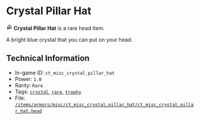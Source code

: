 # Crystal Pillar Hat

<img src="https://raw.githubusercontent.com/Ceterai/Enternia/main/items/armors/misc/ct_misc_crystal_pillar_hat/icon.png" alt="Crystal Pillar Hat icon" loading="lazy" height=16px width="auto" /> **Crystal Pillar Hat** is a rare head item.

A bright blue crystal that you can put on your head.

## Technical Information

- In-game ID: `ct_misc_crystal_pillar_hat`
- Power: `1.0`
- Rarity: `Rare`
- Tags: [`crystal`](https://ceterai.github.io/MyEnternia/Wiki/Tags/Crystal), [`rare`](https://ceterai.github.io/MyEnternia/Wiki/Tags/Rare), [`trophy`](https://ceterai.github.io/MyEnternia/Wiki/Tags/Trophy)
- File: [`/items/armors/misc/ct_misc_crystal_pillar_hat/ct_misc_crystal_pillar_hat.head`](https://github.com/Ceterai/Enternia/blob/main/items/armors/misc/ct_misc_crystal_pillar_hat/ct_misc_crystal_pillar_hat.head)
